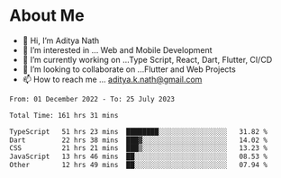 # About Me

- 👋 Hi, I’m Aditya Nath
- 👀 I’m interested in ... Web and Mobile Development
- 🌱 I’m currently working on ...Type Script, React, Dart, Flutter, CI/CD
- 💞️ I’m looking to collaborate on ...Flutter and Web Projects
- 📫 How to reach me ... aditya.k.nath@gmail.com

<!--START_SECTION:waka-->

```txt
From: 01 December 2022 - To: 25 July 2023

Total Time: 161 hrs 31 mins

TypeScript   51 hrs 23 mins  ████████░░░░░░░░░░░░░░░░░   31.82 %
Dart         22 hrs 38 mins  ███▓░░░░░░░░░░░░░░░░░░░░░   14.02 %
CSS          21 hrs 21 mins  ███▒░░░░░░░░░░░░░░░░░░░░░   13.23 %
JavaScript   13 hrs 46 mins  ██░░░░░░░░░░░░░░░░░░░░░░░   08.53 %
Other        12 hrs 49 mins  ██░░░░░░░░░░░░░░░░░░░░░░░   07.94 %
```

<!--END_SECTION:waka-->

<!---
kronosking007/kronosking007 is a ✨ special ✨ repository because its `README.md` (this file) appears on your GitHub profile.
You can click the Preview link to take a look at your changes.
--->
